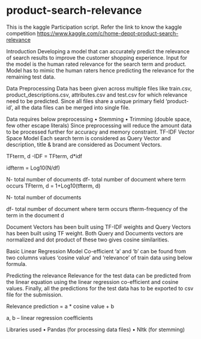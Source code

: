 # product-search-relevance

This is the kaggle Participation script. Refer the link to know the kaggle competition https://www.kaggle.com/c/home-depot-product-search-relevance

Introduction
Developing a model that can accurately predict the relevance of search results to improve the customer shopping experience. Input for the model is the human rated relevance for the search term and product. Model has to mimic the human raters hence predicting the relevance for the remaining test data.

Data Preprocessing
Data has been given across multiple files like train.csv, product_descriptions.csv, attributes.csv and test.csv for which relevance need to be predicted. Since all files share a unique primary field ‘product-id’, all the data files can be merged into single file.

Data requires below preprocessing
•	Stemming
•	Trimming (double space, few other escape literals)
Since preprocessing will reduce the amount data to be processed further for accuracy and memory constraint.
TF-IDF Vector Space Model
Each search term is considered as Query Vector and description, title & brand are considered as Document Vectors.
 
TFterm, d -IDF = TFterm, d*idf

idfterm = Log10(N/df)

N- total number of documents 
df- total number of document where term occurs
TFterm, d = 1+Log10(tfterm, d)

N- total number of documents

df- total number of document where term occurs 
tfterm-frequency of the term in the document d

Document Vectors has been built using TF-IDF weights and Query Vectors has been built using TF weight. Both Query and Documents vectors are normalized and dot product of these two gives cosine similarities.

Basic Linear Regression Model
Co-efficient ‘a’ and ‘b’ can be found from two columns values ‘cosine value’ and ‘relevance’ of train data using below formula.

Predicting the relevance
Relevance for the test data can be predicted from the linear equation using the linear regression co-efficient and cosine values. Finally, all the predictions for the test data has to be exported to csv file for the submission.

Relevance prediction = a * cosine value + b

a, b – linear regression coefficients

Libraries used
•	Pandas (for processing data files)
•	Nltk (for stemming)
